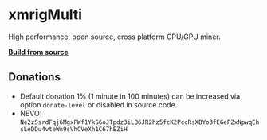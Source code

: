 # xmrigMulti

High performance, open source, cross platform CPU/GPU miner.

**[Build from source](https://xmrig.com/docs/miner/build)**

## Donations
* Default donation 1% (1 minute in 100 minutes) can be increased via option `donate-level` or disabled in source code.
* NEVO: `Ne2zSsrdFqj6MgxPWf1YkS6oJTpdz3iLB6JR2hz5fcK2PccRsXBYo3fEGePZxNpwqEhsLeDDu4vteWn9sVhCVeXh1C67hEZiH`